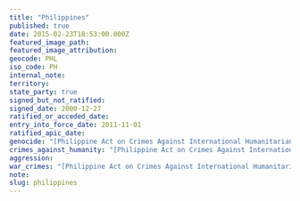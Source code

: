 ```yaml
---
title: "Philippines"
published: true
date: 2015-02-23T18:53:00.000Z
featured_image_path:
featured_image_attribution:
geocode: PHL
iso_code: PH
internal_note:
territory:
state_party: true
signed_but_not_ratified:
signed_date: 2000-12-27
ratified_or_acceded_date:
entry_into_force_date: 2011-11-01
ratified_apic_date:
genocide: "[Philippine Act on Crimes Against International Humanitarian Law - Chapter III - Section 5](https://iccdb.hrlc.net/data/doc/411/keyword/46/)"
crimes_against_humanity: "[Philippine Act on Crimes Against International Humanitarian Law - Chapter III - Section 6](https://iccdb.hrlc.net/data/doc/411/keyword/13/)"
aggression:
war_crimes: "[Philippine Act on Crimes Against International Humanitarian Law - Chapter III - Section 4](https://iccdb.hrlc.net/data/doc/411/keyword/145/l)"
note:
slug: philippines
---
```

